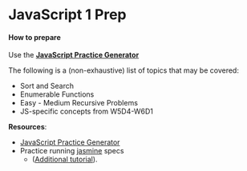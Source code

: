 # JavaScript 1 Prep

#### How to prepare

Use the **[JavaScript Practice Generator](https://github.com/appacademy/javascript-practice-generator)**

The following is a (non-exhaustive) list of topics that may be covered:

- Sort and Search
- Enumerable Functions
- Easy - Medium Recursive Problems
- JS-specific concepts from W5D4-W6D1

**Resources**:

* [JavaScript Practice Generator][js-gen]
* Practice running [jasmine][jasmine-github] specs
  * ([Additional tutorial][jasmine-tutorial]).

[jasmine-tutorial]: http://evanhahn.com/how-do-i-jasmine/
[jasmine-github]: https://github.com/jasmine/jasmine
[js-gen]: https://github.com/appacademy/javascript-practice-generator